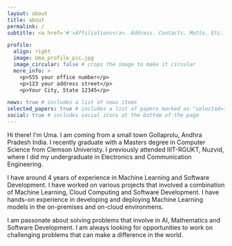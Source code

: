 ```yaml
---
layout: about
title: about
permalink: /
subtitle: <a href='#'>Affiliations</a>. Address. Contacts. Motto. Etc.

profile:
  align: right
  image: Uma_profile_pic.jpg
  image_circular: false # crops the image to make it circular
  more_info: >
    <p>555 your office number</p>
    <p>123 your address street</p>
    <p>Your City, State 12345</p>

news: true # includes a list of news items
selected_papers: true # includes a list of papers marked as "selected={true}"
social: true # includes social icons at the bottom of the page
---
```


Hi there! I'm Uma. I am coming from a small town Gollaprolu, Andhra Pradesh India. I recently graduate with a Masters degree in Computer Science from Clemson Univeristy. I previously attended IIIT-RGUKT, Nuzvid, where I did my undergraduate in Electronics and Communication Engineering.

I have around 4 years of experience in Machine Learning and Software Development. I have worked on various projects that involved a combination of Machine Learning, Cloud Computing and Software Development. I have hands-on experience in developing and deploying Machine Learning models in the on-premises and on-cloud environmens.

I am passonate about solving problems that involve in AI, Mathematics and Software Development. I am always looking for opportunities to work on challenging problems that can make a difference in the world.
